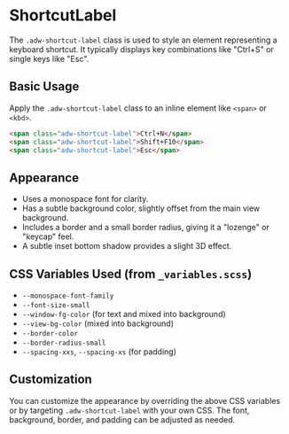 # ShortcutLabel

The `.adw-shortcut-label` class is used to style an element representing a keyboard shortcut. It typically displays key combinations like "Ctrl+S" or single keys like "Esc".

## Basic Usage

Apply the `.adw-shortcut-label` class to an inline element like `<span>` or `<kbd>`.

```html
<span class="adw-shortcut-label">Ctrl+N</span>
<span class="adw-shortcut-label">Shift+F10</span>
<span class="adw-shortcut-label">Esc</span>
```

## Appearance

-   Uses a monospace font for clarity.
-   Has a subtle background color, slightly offset from the main view background.
-   Includes a border and a small border radius, giving it a "lozenge" or "keycap" feel.
-   A subtle inset bottom shadow provides a slight 3D effect.

## CSS Variables Used (from `_variables.scss`)

-   `--monospace-font-family`
-   `--font-size-small`
-   `--window-fg-color` (for text and mixed into background)
-   `--view-bg-color` (mixed into background)
-   `--border-color`
-   `--border-radius-small`
-   `--spacing-xxs`, `--spacing-xs` (for padding)

## Customization

You can customize the appearance by overriding the above CSS variables or by targeting `.adw-shortcut-label` with your own CSS.
The font, background, border, and padding can be adjusted as needed.
